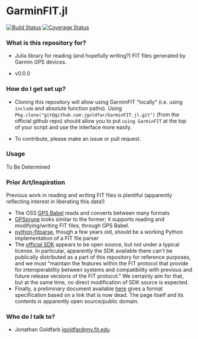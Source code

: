 GarminFIT.jl
=======
[![Build Status](https://img.shields.io/travis/jgoldfar/GarminFIT.jl.svg?style=flat-square)](https://travis-ci.org/jgoldfar/GarminFIT.jl)
[![Coverage Status](https://coveralls.io/repos/jgoldfar/GarminFIT.jl/badge.svg?branch=master)](https://coveralls.io/r/jgoldfar/GarminFIT.jl?branch=master)
### What is this repository for? ###

* Julia library for reading (and hopefully writing?) FIT files generated by Garmin GPS devices. 

* v0.0.0

### How do I get set up? ###

* Cloning this repository will allow using GarminFIT "locally" (i.e. using `include` and absolute function paths). Using `Pkg.clone("git@github.com:jgoldfar/GarminFIT.jl.git")` (from the official github repo) should allow you to put `using GarminFIT` at the top of your script and use the interface more easily.

* To contribute, please make an issue or pull request. 

### Usage ###

To Be Determined

### Prior Art/Inspiration ###

Previous work in reading and writing FIT files is plentiful (apparently reflecting interest in liberating this data!)

* The OSS [GPS Babel](http://www.gpsbabel.org) reads and converts between many formats
* [GPSprune](http://activityworkshop.net/software/gpsprune/) looks similar to the former; it supports reading and modifying/writing FIT files, through GPS Babel.
* [python-fitparse](https://github.com/dtcooper/python-fitparse), though a few years old, should be a working Python implementation of a FIT file parser
* The [official SDK](http://www.thisisant.com/resources/fit) appears to be open source, but not under a typical license. In particular, apparently the SDK available there can't be publically distributed as a part of this repository for reference purposes, and we must "maintain the features within the FIT protocol that provide for interoperability between systems and compatibility with previous and future release versions of the FIT protocol." We certainly aim for that, but at the same time, no direct modification of SDK source is expected.
* Finally, a preliminary document available [here](http://pub.ks-and-ks.ne.jp/cycling/edge500_fit.shtml) gives a format specification based on a link that is now dead. The page itself and its contents is apparently open source/public domain.

### Who do I talk to? ###

* Jonathan Goldfarb <jgoldfar@my.fit.edu>
